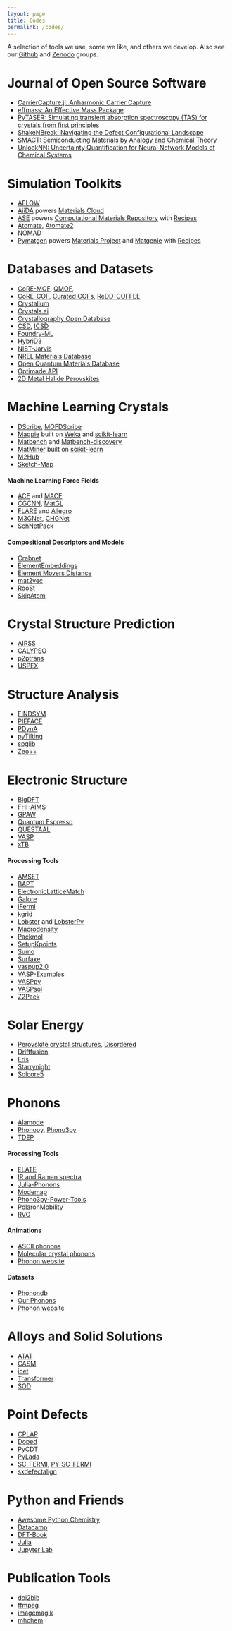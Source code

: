 ```yaml
---
layout: page
title: Codes
permalink: /codes/
---
```


A selection of tools we use, some we like, and others we develop. Also see our [Github](https://github.com/WMD-group) and [Zenodo](https://zenodo.org/communities/wmd-group) groups.

# Journal of Open Source Software
* [CarrierCapture.jl: Anharmonic Carrier Capture](https://joss.theoj.org/papers/10.21105/joss.02102)
* [effmass: An Effective Mass Package](https://joss.theoj.org/papers/10.21105/joss.00797)
* [PyTASER: Simulating transient absorption spectroscopy (TAS) for crystals from first principles](https://joss.theoj.org/papers/10.21105/joss.05999)
* [ShakeNBreak: Navigating the Defect Configurational Landscape](https://joss.theoj.org/papers/6545bcc1a0439b16360ace684ac5aa25)
* [SMACT: Semiconducting Materials by Analogy and Chemical Theory](https://joss.theoj.org/papers/10.21105/joss.01361)
* [UnlockNN: Uncertainty Quantification for Neural Network Models of Chemical Systems](https://joss.theoj.org/papers/b00df538a159c4b6816ec24d4d1716fb)

# Simulation Toolkits
* [AFLOW](http://www.aflowlib.org)
* [AiiDA](http://www.aiida.net) powers [Materials Cloud](https://www.materialscloud.org)
* [ASE](https://wiki.fysik.dtu.dk/ase/) powers [Computational Materials Repository](https://cmr.fysik.dtu.dk) with [Recipes](https://asr.readthedocs.io)
* [Atomate](https://github.com/hackingmaterials/atomate), [Atomate2](https://github.com/materialsproject/atomate2)
* [NOMAD](https://nomad-coe.eu) 
* [Pymatgen](http://pymatgen.org) powers [Materials Project](https://materialsproject.org) and [Matgenie](http://matgenie.materialsvirtuallab.org) with [Recipes](http://matgenb.materialsvirtuallab.org) 

#  Databases and Datasets 
* [CoRE-MOF](https://zenodo.org/record/3370144), [QMOF](https://github.com/arosen93/QMOF),
* [CoRE-COF](https://core-cof.github.io/CoRE-COF-Database), [Curated COFs](https://www.materialscloud.org/discover/curated-cofs), [ReDD-COFFEE](https://archive.materialscloud.org/record/2023.13)
* [Crystalium](http://crystalium.materialsvirtuallab.org)
* [Crystals.ai](https://crystals.ai)  
* [Crystallography Open Database](http://www.crystallography.net/cod/) 
* [CSD](https://www.psds.ac.uk/csd), [ICSD](https://www.psds.ac.uk/icsd)
* [Foundry-ML](https://foundry-ml.org)
* [HybriD3](https://materials.hybrid3.duke.edu)
* [NIST-Jarvis](https://jarvis.nist.gov)
* [NREL Materials Database](https://materials.nrel.gov)
* [Open Quantum Materials Database](http://oqmd.org)
* [Optimade API](https://www.optimade.org)
* [2D Metal Halide Perovskites](http://www.pdb.nmse-lab.ru)

# Machine Learning Crystals
* [DScribe](https://singroup.github.io/dscribe), [MOFDScribe](https://github.com/kjappelbaum/mofdscribe)
* [Magpie](https://bitbucket.org/wolverton/magpie) built on [Weka](https://www.cs.waikato.ac.nz/ml/weka/) and [scikit-learn](http://scikit-learn.org)
* [Matbench](https://matbench.materialsproject.org) and [Matbench-discovery](https://matbench-discovery.materialsproject.org)
* [MatMiner](http://hackingmaterials.github.io/matminer) built on [scikit-learn](http://scikit-learn.org)
* [M2Hub](https://github.com/yuanqidu/M2Hub)
* [Sketch-Map](https://sketchmap.org) 

#### Machine Learning Force Fields 
* [ACE](https://github.com/ACEsuit/ACE1.jl) and [MACE](https://github.com/ACEsuit/mace)
* [CGCNN](https://github.com/txie-93/cgcnn), [MatGL](https://github.com/materialsvirtuallab/matgl)
* [FLARE](https://github.com/mir-group/flare) and [Allegro](https://github.com/mir-group/allegro)
* [M3GNet](https://github.com/materialsvirtuallab/matgl), [CHGNet](https://github.com/CederGroupHub/chgnet)
* [SchNetPack](https://github.com/atomistic-machine-learning/schnetpack)

#### Compositional Descriptors and Models
* [Crabnet](https://github.com/anthony-wang/CrabNet)
* [ElementEmbeddings](https://github.com/WMD-group/ElementEmbeddings)
* [Element Movers Distance](https://github.com/lrcfmd/ElMD)
* [mat2vec](https://github.com/materialsintelligence/mat2vec)
* [RooSt](https://github.com/CompRhys/roost)
* [SkipAtom](https://github.com/lantunes/skipatom)

# Crystal Structure Prediction
* [AIRSS](https://www.mtg.msm.cam.ac.uk/Codes/AIRSS) 
* [CALYPSO](http://www.calypso.cn) 
* [p2ptrans](https://github.com/ftherrien/p2ptrans) 
* [USPEX](http://uspex-team.org/en/uspex) 

# Structure Analysis
* [FINDSYM](https://stokes.byu.edu/iso/findsym.php)
* [PIEFACE](https://github.com/jcumby/PIEFACE)
* [PDynA](https://github.com/WMD-group/PDynA)
* [pyTilting](https://dwang5.github.io/PyTiltingDoc)
* [spglib](http://spglib.github.io/spglib)
* [Zeo++](http://www.zeoplusplus.org)

# Electronic Structure
* [BigDFT](http://bigdft.org)
* [FHI-AIMS](https://aimsclub.fhi-berlin.mpg.de)
* [GPAW](https://wiki.fysik.dtu.dk/gpaw/)
* [Quantum Espresso](https://www.quantum-espresso.org)
* [QUESTAAL](https://www.questaal.org) 
* [VASP](https://www.vasp.at)
* [xTB](https://github.com/grimme-lab/xtb)

#### Processing Tools
* [AMSET](https://github.com/hackingmaterials/amset) 
* [BAPT](https://github.com/utf/bapt) 
* [ElectronicLatticeMatch](https://github.com/keeeto/ElectronicLatticeMatch) 
* [Galore](https://github.com/SMTG-UCL/galore)
* [iFermi](https://github.com/fermisurfaces/IFermi) 
* [kgrid](https://github.com/WMD-group/kgrid)
* [Lobster](http://www.cohp.de) and [LobsterPy](https://github.com/JaGeo/LobsterPy/tree/main)
* [Macrodensity](https://github.com/WMD-group/MacroDensity)
* [Packmol](https://m3g.github.io/packmol/)
* [SetupKpoints](https://github.com/keeeto/SetupKpoints) 
* [Sumo](https://github.com/SMTG-UCL/sumo)
* [Surfaxe](https://github.com/SMTG-UCL/surfaxe)
* [vaspup2.0](https://github.com/kavanase/vaspup2.0) 
* [VASP-Examples](https://github.com/JMSkelton/VASP-Examples) 
* [VASPpy](https://github.com/bjmorgan/vasppy) 
* [VASPsol](https://github.com/henniggroup/VASPsol) 
* [Z2Pack](http://z2pack.ethz.ch) 

# Solar Energy 
* [Perovskite crystal structures](https://github.com/WMD-group/hybrid-perovskites), [Disordered](https://github.com/jarvist/Disordered-MAPI-Phonons) 
* [Driftfusion](https://github.com/barnesgroupICL/Driftfusion) 
* [Eris](https://github.com/WMD-group/Eris) 
* [Starrynight](https://github.com/WMD-group/StarryNight)
* [Solcore5](https://github.com/dalonsoa/solcore5) 

# Phonons
* [Alamode](https://alamode.readthedocs.io) 
* [Phonopy](https://atztogo.github.io/phonopy), [Phono3py](https://atztogo.github.io/phono3py) 
* [TDEP](https://github.com/tdep-developers/tdep)

#### Processing Tools
* [ELATE](http://progs.coudert.name/elate)
* [IR and Raman spectra](https://github.com/JMSkelton/Phonopy-Spectroscopy) 
* [Julia-Phonons](https://github.com/jarvist/Julia-Phonons) 
* [Modemap](https://github.com/JMSkelton/ModeMap)
* [Phono3py-Power-Tools](https://github.com/skelton-group/Phono3py-Power-Tools) 
* [PolaronMobility](https://github.com/jarvist/PolaronMobility.jl) 
* [RVO](https://github.com/WMD-group/rvo) 

#### Animations
* [ASCII phonons](https://github.com/ajjackson/ascii-phonons)
* [Molecular crystal phonons](https://github.com/JMSkelton/MolecularCrystalPhononAnimation)
* [Phonon website](http://henriquemiranda.github.io/phononwebsite/phonon.html) 

#### Datasets
* [Phonondb](https://github.com/atztogo/phonondb) 
* [Our Phonons](https://github.com/WMD-group/Phonons)
* [Phonon website](http://henriquemiranda.github.io/phononwebsite/phonon.html) 

# Alloys and Solid Solutions 
* [ATAT](https://www.brown.edu/Departments/Engineering/Labs/avdw/atat/) 
* [CASM](https://github.com/prisms-center/CASMcode) 
* [icet](https://icet.materialsmodeling.org) 
* [Transformer](https://github.com/JMSkelton/Transformer) 
* [SOD](https://github.com/Grau-CrespoGroup/sod) 

# Point Defects
* [CPLAP](https://github.com/jbuckeridge/cplap) 
* [Doped](https://github.com/SMTG-UCL/doped) 
* [PyCDT](https://github.com/mbkumar/pycdt)
* [PyLada](https://github.com/pylada/pylada-defects)
* [SC-FERMI](https://github.com/jbuckeridge/sc-fermi), [PY-SC-FERMI](https://github.com/bjmorgan/py-sc-fermi)
* [sxdefectalign](https://sxrepo.mpie.de/projects/sphinx-add-ons/files?sort=filename) 

# Python and Friends
* [Awesome Python Chemistry](https://github.com/lmmentel/awesome-python-chemistry) 
* [Datacamp](https://www.datacamp.com) 
* [DFT-Book](http://kitchingroup.cheme.cmu.edu/dft-book/dft.html) 
* [Julia](https://julialang.org) 
* [Jupyter Lab](https://jupyter.org) 

# Publication Tools
* [doi2bib](http://www.doi2bib.org) 
* [ffmpeg](https://www.ffmpeg.org)  
* [imagemagik](https://www.imagemagick.org) 
* [mhchem](https://ctan.org/pkg/mhchem?lang=en) 
